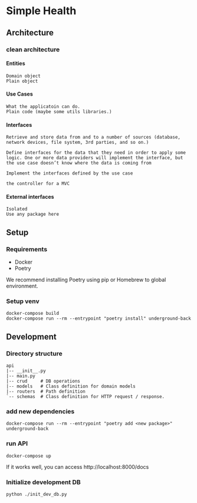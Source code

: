 # Simple Health

## Architecture
### clean architecture
#### Entities
    Domain object
    Plain object

#### Use Cases
    What the applicatoin can do.
    Plain code (maybe some utils libraries.)

#### Interfaces
    Retrieve and store data from and to a number of sources (database, network devices, file system, 3rd parties, and so on.)

    Define interfaces for the data that they need in order to apply some logic. One or more data providers will implement the interface, but the use case doesn’t know where the data is coming from

    Implement the interfaces defined by the use case

    the controller for a MVC


#### External interfaces
    Isolated
    Use any package here



## Setup

### Requirements

- Docker
- Poetry

We recommend installing Poetry using pip or Homebrew to global environment.

### Setup venv

    docker-compose build
    docker-compose run --rm --entrypoint "poetry install" underground-back

## Development

### Directory structure

    api
    |-- __init__.py
    |-- main.py
    |-- crud     # DB operations
    |-- models   # Class definition for domain models
    |-- routers  # Path definition
    `-- schemas  # Class definition for HTTP request / response.

### add new dependencies

    docker-compose run --rm --entrypoint "poetry add <new package>" underground-back

### run API

    docker-compose up

If it works well, you can access http://localhost:8000/docs

### Initialize development DB

    python ./init_dev_db.py
